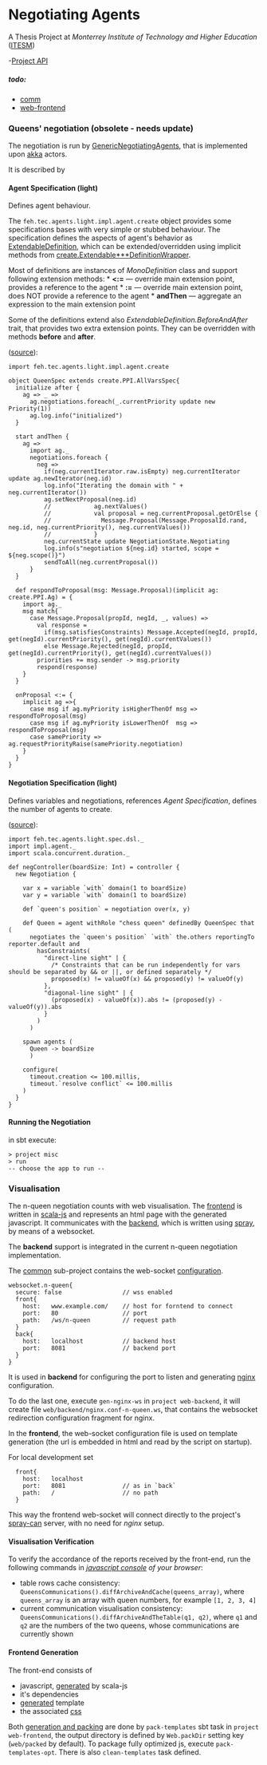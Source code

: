 Negotiating Agents
===
A Thesis Project at *Monterrey Institute of Technology and Higher Education* ([ITESM](http:/itesm.mx/))

-[Project API](http://fehu.github.io/agent-negotiation/unidoc/package.html)

##### todo:
  * [comm](comm/todo.md)
  * [web-frontend](web/frontend/todo.md)

### Queens' negotiation (obsolete - needs update)

The negotiation is run by [GenericNegotiatingAgents](misc/src/main/scala/feh/tec/agents/GenericNegotiatingAgent.scala),
that is implemented upon [akka](http://akka.io) actors.

It is described by

#### Agent Specification (light)
Defines agent behaviour.

The `feh.tec.agents.light.impl.agent.create` object provides some specifications bases with very simple or stubbed behaviour.
The specification defines the aspects of agent's behavior as [ExtendableDefinition](comm-light/src/main/scala/feh/tec/agents/light/spec/ExtendableDefinition.scala),
    which can be extended/overridden using implicit methods from [create.Extendable***DefinitionWrapper](comm-light/src/main/scala/feh/tec/agents/light/impl/agent/create.scala).

Most of definitions are instances of *MonoDefinition* class and support following extension methods:
     * **<:=** ― override main extension  point, provides a reference to the agent
     * **:=**  ― override main extension  point, does NOT provide a reference to the agent
     * **andThen** ― aggregate an expression to the main extension point
      
Some of the definitions extend also *ExtendableDefinition.BeforeAndAfter* trait, that provides two extra extension points.
  They can be overridden with methods **before** and **after**.

([source](misc/src/main/scala/feh/tec/agents/light/QueenSpec.scala)):
```
import feh.tec.agents.light.impl.agent.create

object QueenSpec extends create.PPI.AllVarsSpec{
  initialize after {
    ag => _ =>
      ag.negotiations.foreach(_.currentPriority update new Priority(1))
      ag.log.info("initialized")
  }
  
  start andThen {
    ag =>
      import ag._
      negotiations.foreach {
        neg =>
          if(neg.currentIterator.raw.isEmpty) neg.currentIterator update ag.newIterator(neg.id)
          log.info("Iterating the domain with " + neg.currentIterator())
          ag.setNextProposal(neg.id)
          //            ag.nextValues()
          //            val proposal = neg.currentProposal.getOrElse {
          //              Message.Proposal(Message.ProposalId.rand, neg.id, neg.currentPriority(), neg.currentValues())
          //            }
          neg.currentState update NegotiationState.Negotiating
          log.info(s"negotiation ${neg.id} started, scope = ${neg.scope()}")
          sendToAll(neg.currentProposal())
      }
  }

  def respondToProposal(msg: Message.Proposal)(implicit ag: create.PPI.Ag) = {
    import ag._
    msg match{
      case Message.Proposal(propId, negId, _, values) =>
        val response =
          if(msg.satisfiesConstraints) Message.Accepted(negId, propId, get(negId).currentPriority(), get(negId).currentValues())
          else Message.Rejected(negId, propId, get(negId).currentPriority(), get(negId).currentValues())
        priorities += msg.sender -> msg.priority
        respond(response)
    }
  }

  onProposal <:= {
    implicit ag =>{
      case msg if ag.myPriority isHigherThenOf msg => respondToProposal(msg)
      case msg if ag.myPriority isLowerThenOf  msg => respondToProposal(msg)
      case samePriority => ag.requestPriorityRaise(samePriority.negotiation)
    }
  }  
}
```

#### Negotiation Specification  (light)
Defines variables and negotiations, references *Agent Specification*, defines the number of agents to create.  

([source](misc/src/main/scala/feh/tec/agents/light/QueenNegotiationApp.scala)):
```
import feh.tec.agents.light.spec.dsl._
import impl.agent._
import scala.concurrent.duration._

def negController(boardSize: Int) = controller {
  new Negotiation {

    var x = variable `with` domain(1 to boardSize)
    var y = variable `with` domain(1 to boardSize)

    def `queen's position` = negotiation over(x, y)

    def Queen = agent withRole "chess queen" definedBy QueenSpec that (
      negotiates the `queen's position` `with` the.others reportingTo reporter.default and
        hasConstraints(
          "direct-line sight" | {
            /* Constraints that can be run independently for vars should be separated by && or ||, or defined separately */
            proposed(x) != valueOf(x) && proposed(y) != valueOf(y)
          },
          "diagonal-line sight" | {
            (proposed(x) - valueOf(x)).abs != (proposed(y) - valueOf(y)).abs
          }
        )
      )

    spawn agents (
      Queen -> boardSize
      )

    configure(
      timeout.creation <= 100.millis,
      timeout.`resolve conflict` <= 100.millis
    )
  }
}
```

#### Running the Negotiation

in sbt execute:
```
> project misc
> run
-- choose the app to run --
```

### Visualisation
 
The n-queen negotiation counts with web visualisation. The [frontend](web/frontend) is written in [scala-js](http://scala-js.org) and represents an html page with the generated javascript. It communicates with the [backend](web/backend), which is written using [spray](http://spray.io), by means of a websocket. 

The **backend** support is integrated in the current n-queen negotiation implementation.

The [common](web/common) sub-project contains the web-socket [configuration](web/common/src/main/resources/websocket.conf).
```
websocket.n-queen{
  secure: false                 // wss enabled
  front{
    host:   www.example.com/    // host for forntend to connect
    port:   80                  // port 
    path:   /ws/n-queen         // request path
  }
  back{
    host:   localhost           // backend host
    port:   8081                // backend port
  }
}
```

It is used in **backend** for configuring the port to listen and generating [nginx](http://nginx.org/) configuration.

To do the last one, execute `gen-nginx-ws` in `project web-backend`, it will create file `web/backend/nginx.conf-n-queen.ws`, that contains the websocket redirection configuration fragment for nginx.

In the **frontend**, the web-socket configuration file is used on template generation (the url is embedded in html and read by the script on startup).

For local development set 
```
  front{
    host:   localhost
    port:   8081                // as in `back`
    path:   /                   // no path
  }
```
This way the frontend web-socket will connect directly to the project's [spray-can](https://github.com/spray/spray-can) server, with no need for *nginx* setup. 

#### Visualisation Verification

To verify the accordance of the reports received by the front-end, run the following commands in *[javascript console](http://webmasters.stackexchange.com/questions/8525/how-to-open-the-javascript-console-in-different-browsers) of your browser*: 
 * table rows cache consistency: `QueensCommunications().diffArchiveAndCache(queens_array)`, where `queens_array` is an array with queen numbers, for example `[1, 2, 3, 4]`
 * current communication visualisation consistency: `QueensCommunications().diffArchiveAndTheTable(q1, q2)`, where `q1` and `q2` are the numbers of the two queens, whose communications are currently shown 

#### Frontend Generation

The front-end consists of
* javascript, [generated](web/frontend/src/main/scala/feh/tec/web/NQueen.scala) by scala-js
* it's dependencies
* [generated](web/frontend/src/main/scala/feh/tec/web/gen/NQueenTemplate.scala) template
* the associated [css](web/frontend/styles/n-queen)

Both [generation and packing](web/frontend/src/main/scala/feh/tec/web/util/PackTemplates.scala) are done by `pack-templates` sbt task in `project web-frontend`, the output directory is defined by `Web.packDir` setting key 
(`web/packed` by default). To package fully optimized js, execute `pack-templates-opt`. There is also `clean-templates` task defined.

